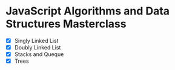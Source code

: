# JavaScript Algorithms and Data Structures Masterclass 

- [x] Singly Linked List
- [x] Doubly Linked List
- [x] Stacks and Queque
- [x] Trees

